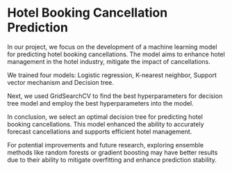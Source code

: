 # Hotel Booking Cancellation Prediction
In our project, we focus on the development of a machine learning model for predicting hotel booking cancellations. The model aims to enhance hotel management in the hotel industry, mitigate the impact of cancellations.

We trained four models: Logistic regression, K-nearest neighbor, Support vector mechanism and Decision tree.

Next, we used GridSearchCV to find the best hyperparameters for decision tree model and employ the best hyperparameters into the model.

In conclusion, we select an optimal decision tree for predicting hotel booking cancellations. This model enhanced the ability to accurately forecast cancellations and supports efficient hotel management.

For potential improvements and future research, exploring ensemble methods like random forests or gradient boosting may have better results due to their ability to mitigate overfitting and enhance prediction stability.
